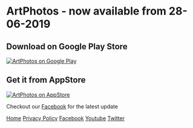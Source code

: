 # ArtPhotos - now available from 28-06-2019

Download on Google Play Store
-

[![ArtPhotos on Google Play](https://play.google.com/intl/en_us/badges/images/badge_new.png "ArtPhotos on Google Play")](https://play.google.com/store/apps/details?id=com.loctran.artphoto)


Get it from AppStore
-

[![ArtPhotos on AppStore](https://developer.apple.com/app-store/marketing/guidelines/images/badge-download-on-the-app-store.svg "ArtPhotos on AppStore")](https://apps.apple.com/app/artphotos/id1469422693)


Checkout our [Facebook](http://facebook.com/ArtPhotosPage) for the latest update

[Home](https://artphotos.github.io)
[Privacy Policy](https://artphotos.github.io/privacy-policy.html)
[Facebook](http://facebook.com/ArtPhotosPage)
[Youtube](https://www.youtube.com/channel/UCqYkRCy9YUz0Zd9Kcu9luYw?)
[Twitter](https://twitter.com/HiArtPhotos)
